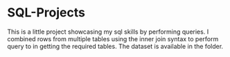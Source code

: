 # SQL-Projects
This is a little project showcasing my sql skills by performing queries.
I combined rows from multiple tables using the inner join syntax to perform query to in getting the required tables.
The dataset is available in the folder.
